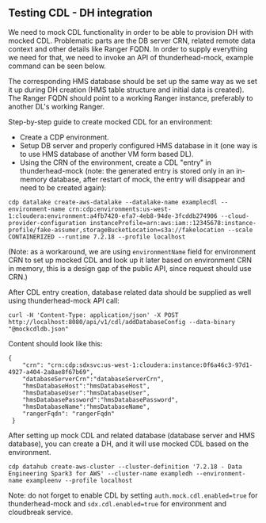 ## Testing CDL - DH integration

We need to mock CDL functionality in order to be able to provision DH with mocked CDL.
Problematic parts are the DB server CRN, related remote data context and other details like Ranger FQDN.
In order to supply everything we need for that, we need to invoke an API of thunderhead-mock, example command can be seen below.

The corresponding HMS database should be set up the same way as we set it up during DH creation (HMS table structure and initial data is created).
The Ranger FQDN should point to a working Ranger instance, preferably to another DL's working Ranger.

Step-by-step guide to create mocked CDL for an environment:
- Create a CDP environment.
- Setup DB server and properly configured HMS database in it (one way is to use HMS database of another VM form based DL).
- Using the CRN of the environment, create a CDL "entry" in thunderhead-mock (note: the generated entry is stored only in an in-memory database, after restart of mock, the entry will disappear and need to be created again):

```
cdp datalake create-aws-datalake --datalake-name examplecdl --environment-name crn:cdp:environments:us-west-1:cloudera:environment:a4fb7420-efa7-4eb8-94de-3fcddb274906 --cloud-provider-configuration instanceProfile=arn:aws:iam::12345678:instance-profile/fake-assumer,storageBucketLocation=s3a://fakelocation --scale CONTAINERIZED --runtime 7.2.18 --profile localhost
```
(Note: as a workaround, we are using `environmentName` field for environment CRN to set up mocked CDL and look up it later based on environment CRN in memory, this is a design gap of the public API, since request should use CRN.)

After CDL entry creation, database related data should be supplied as well using thunderhead-mock API call:
```
curl -H 'Content-Type: application/json' -X POST http://localhost:8080/api/v1/cdl/addDatabaseConfig --data-binary "@mockcdldb.json"
```

Content should look like this:
```
{
    "crn": "crn:cdp:sdxsvc:us-west-1:cloudera:instance:0f6a46c3-97d1-4927-a404-2a8ae8f67b69",
    "databaseServerCrn":"databaseServerCrn",
    "hmsDatabaseHost":"hmsDatabaseHost",
    "hmsDatabaseUser":"hmsDatabaseUser",
    "hmsDatabasePassword":"hmsDatabasePassword",
    "hmsDatabaseName":"hmsDatabaseName",
    "rangerFqdn": "rangerFqdn"
 }
```

After setting up mock CDL and related database (database server and HMS database), you can create a DH, and it will use mocked CDL based on the environment.
```
cdp datahub create-aws-cluster --cluster-definition '7.2.18 - Data Engineering Spark3 for AWS' --cluster-name exampledh --environment-name exampleenv --profile localhost
```

Note: do not forget to enable CDL by setting `auth.mock.cdl.enabled=true` for thunderhead-mock and `sdx.cdl.enabled=true` for environment and cloudbreak service.
